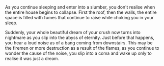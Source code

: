 As you continue sleeping and enter into a slumber, you don't realise when the entire
house begins to collapse. First the roof, then the walls, the entire space is filled
with fumes that continue to raise while choking you in your sleep.

Suddenly, your whole beautiful dream of your crush now turns into nightmare as you
slip into the abyss of eternity. Just before that happens, you hear a loud noise as
of a bang coming from downstairs. This may be the firemen or more destruction as
a result of the flames, as you continue to wonder the cause of the noise, you slip
into a coma and wake up only to realise it was just a dream. 